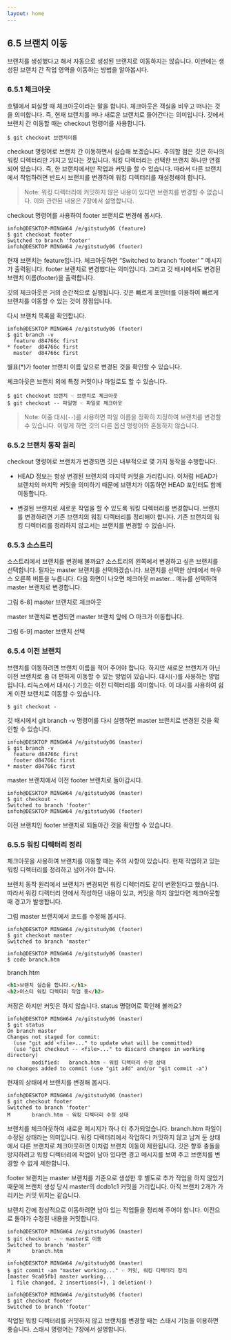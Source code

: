 ```yaml
---
layout: home
---
```

## 6.5 브랜치 이동
브랜치를 생성했다고 해서 자동으로 생성된 브랜치로 이동하지는 않습니다. 이번에는 생성된 브랜치 간 작업 영역을 이동하는 방법을 알아봅시다.  

### 6.5.1 체크아웃
호텔에서 퇴실할 때 체크아웃이라는 말을 합니다. 체크아웃은 객실을 비우고 떠나는 것을 의미합니다. 즉, 현재 브랜치를 떠나 새로운 브랜치로 들어간다는 의미입니다. 깃에서 브랜치 간 이동할 때는 checkout 명령어를 사용합니다.  

```
$ git checkout 브랜치이름
```

checkout 명령어로 브랜치 간 이동하면서 실습해 보겠습니다. 주의할 점은 깃은 하나의 워킹 디렉터리만 가지고 있다는 것입니다. 워킹 디렉터리는 선택한 브랜치 하나만 연결되어 있습니다. 즉, 한 브랜치에서만 작업과 커밋을 할 수 있습니다. 따라서 다른 브랜치에서 작업하려면 반드시 브랜치를 변경하여 워킹 디렉터리를 재설정해야 합니다.  

>Note: 워킹 디렉터리에 커밋하지 않은 내용이 있다면 브랜치를 변경할 수 없습니다. 이와 관련된 내용은 7장에서 설명합니다.  

checkout 명령어를 사용하여 footer 브랜치로 변경해 봅시다.  

```
infoh@DESKTOP-MINGW64 /e/gitstudy06 (feature)
$ git checkout footer
Switched to branch 'footer'
infoh@DESKTOP MINGW64 /e/gitstudy06 (footer)

```

현재 브랜치는 feature입니다. 체크아웃하면 “Switched to branch ‘footer’ ” 메시지가 출력됩니다. footer 브랜치로 변경했다는 의미입니다. 그리고 깃 배시에서도 변경된 브랜치 이름(footer)을 출력합니다.  

깃의 체크아웃은 거의 순간적으로 실행됩니다. 깃은 빠르게 포인터를 이용하여 빠르게 브랜치를 이동할 수 있는 것이 장점입니다.  

다시 브랜치 목록을 확인합니다.  

```
infoh@DESKTOP MINGW64 /e/gitstudy06 (footer)
$ git branch -v
  feature d84766c first
* footer  d84766c first
  master  d84766c first

```

별표(*)가 footer 브랜치 이름 앞으로 변경된 것을 확인할 수 있습니다.  

체크아웃은 브랜치 외에 특정 커밋이나 파일로도 할 수 있습니다.  

```
$ git checkout 브랜치 ☜ 브랜치로 체크아웃
$ git checkout -- 파일명 ☜ 파일로 체크아웃

```

>Note: 이중 대시(`--`)를 사용하면 파일 이름을 정확히 지정하여 브랜치를 변경할 수 있습니다. 이렇게 하면 깃의 다른 옵션 명령어와 혼동하지 않습니다.  



### 6.5.2 브랜치 동작 원리
checkout 명령어로 브랜치가 변경되면 깃은 내부적으로 몇 가지 동작을 수행합니다.  

* HEAD 정보는 항상 변경된 브랜치의 마지막 커밋을 가리킵니다. 이처럼 HEAD가 브랜치의 마지막 커밋을 의미하기 때문에 브랜치가 이동하면 HEAD 포인터도 함께 이동합니다.  

* 변경된 브랜치로 새로운 작업을 할 수 있도록 워킹 디렉터리를 변경합니다. 브랜치를 변경하려면 기존 브랜치의 워킹 디렉터리를 정리해야 합니다. 기존 브랜치의 워킹 디렉터리를 정리하지 않고서는 브랜치를 변경할 수 없습니다.

### 6.5.3 소스트리
소스트리에서 브랜치를 변경해 볼까요? 소스트리의 왼쪽에서 변경하고 싶은 브랜치를 선택합니다. 필자는 master 브랜치를 선택하겠습니다. 브랜치를 선택한 상태에서 마우스 오른쪽 버튼을 누릅니다. 다음 화면이 나오면 체크아웃 master... 메뉴를 선택하여 master 브랜치로 변경합니다.  

그림 6-8] master 브랜치로 체크아웃


 

master 브랜치로 변경되면 master 브랜치 앞에 ○ 마크가 이동합니다.  

그림 6-9] master 브랜치 선택



### 6.5.4 이전 브랜치

브랜치를 이동하려면 브랜치 이름을 적어 주어야 합니다. 하지만 새로운 브랜치가 아닌 이전 브랜치로 좀 더 편하게 이동할 수 있는 방법이 있습니다. 대시(-)를 사용하는 방법입니다. 리눅스에서 대시(-) 기호는 이전 디렉터리를 의미합니다. 이 대시를 사용하여 쉽게 이전 브랜치로 이동할 수 있습니다.


```
$ git checkout -
```

깃 배시에서 git branch -v 명령어를 다시 실행하면 master 브랜치로 변경된 것을 확인할 수 있습니다.  

```
infoh@DESKTOP MINGW64 /e/gitstudy06 (master)
$ git branch -v
  feature d84766c first
  footer d84766c first
* master d84766c first
```

master 브랜치에서 이전 footer 브랜치로 돌아갑시다.

```
infoh@DESKTOP MINGW64 /e/gitstudy06 (master)
$ git checkout -
Switched to branch 'footer'
infoh@DESKTOP MINGW64 /e/gitstudy06 (footer)

``` 

이전 브랜치인 footer 브랜치로 되돌아간 것을 확인할 수 있습니다.  

### 6.5.5 워킹 디렉터리 정리
체크아웃을 사용하여 브랜치를 이동할 때는 주의 사항이 있습니다. 현재 작업하고 있는 워킹 디렉터리를 정리하고 넘어가야 합니다.  

브랜치 동작 원리에서 브랜치가 변경되면 워킹 디렉터리도 같이 변환된다고 했습니다. 따라서 워킹 디렉터리 안에서 작성하던 내용이 있고, 커밋을 하지 않았다면 체크아웃할 때 경고가 발생합니다.  

그럼 master 브랜치에서 코드를 수정해 봅시다.  

```
infoh@DESKTOP MINGW64 /e/gitstudy06 (footer)
$ git checkout master
Switched to branch 'master'

infoh@DESKTOP MINGW64 /e/gitstudy06 (master)
$ code branch.htm
```


branch.htm
```html
<h1>브랜치 실습을 합니다.</h1>
<h2>마스터 워킹 디렉터리 작업 중</h2>
```
 
저장은 하지만 커밋은 하지 않습니다. 
status 명령어로 확인해 볼까요?

```
infoh@DESKTOP MINGW64 /e/gitstudy06 (master)
$ git status
On branch master
Changes not staged for commit:
  (use "git add <file>..." to update what will be committed)
  (use "git checkout -- <file>..." to discard changes in working directory)
        modified:   branch.htm ☜ 워킹 디렉터리 수정 상태
no changes added to commit (use "git add" and/or "git commit -a")

```

현재의 상태에서 브랜치를 변경해 봅시다.

```
infoh@DESKTOP MINGW64 /e/gitstudy06 (master)
$ git checkout footer
Switched to branch 'footer'
M       branch.htm ☜ 워킹 디렉터리 수정 상태
```

브랜치를 체크아웃하여 새로운 메시지가 하나 더 추가되었습니다. branch.htm 파일이 수정된 상태라는 의미입니다. 워킹 디렉터리에서 작업하다 커밋하지 않고 남겨 둔 상태에서 다른 브랜치로 체크아웃하면 이처럼 브랜치 이동이 제한됩니다. 깃은 향후 충돌을 방지하려고 워킹 디렉터리에 작업이 남아 있다면 경고 메시지를 보여 주고 브랜치를 변경할 수 없게 제한합니다.  

 

footer 브랜치는 master 브랜치를 기준으로 생성한 후 별도로 추가 작업을 하지 않았기 때문에 브랜치 생성 당시 master의 dcdb1c1 커밋을 가리킵니다. 아직 브랜치 2개가 가리키는 커밋 위치는 같습니다.  

브랜치 간에 정상적으로 이동하려면 남아 있는 작업들을 정리해 주어야 합니다. 이전으로 돌아가 수정된 내용을 커밋합니다.  

```
infoh@DESKTOP MINGW64 /e/gitstudy06 (master)
$ git checkout - ☜ master로 이동
Switched to branch 'master'
M       branch.htm

infoh@DESKTOP MINGW64 /e/gitstudy06 (master)
$ git commit -am "master working..." ☜ 커밋, 워킹 디렉터리 정리
[master 9ca05fb] master working...
 1 file changed, 2 insertions(+), 1 deletion(-)

infoh@DESKTOP MINGW64 /e/gitstudy06 (footer)
$ git checkout footer
Switched to branch 'footer'

```

작업된 워킹 디렉터리를 커밋하지 않고 브랜치를 변경할 때는 스태시 기능을 이용하면 좋습니다. 스태시 명령어는 7장에서 설명합니다.  

<br><br>